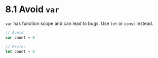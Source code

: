 # 8.1 Avoid `var`
`var` has function scope and can lead to bugs. Use `let` or `const` instead.

```js
// Avoid
var count = 0

// Prefer
let count = 0
```

